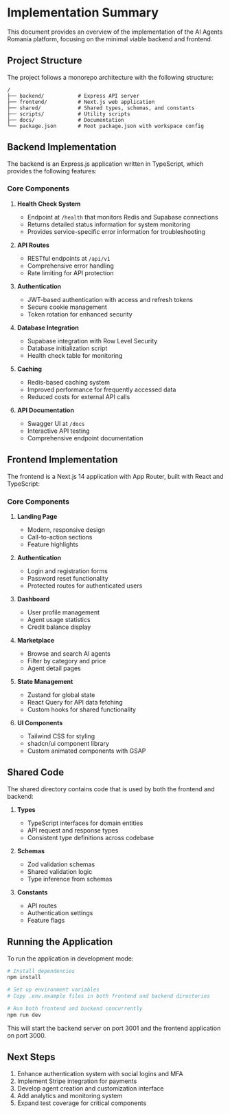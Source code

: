 # Implementation Summary

This document provides an overview of the implementation of the AI Agents Romania platform, focusing on the minimal viable backend and frontend.

## Project Structure

The project follows a monorepo architecture with the following structure:

```
/
├── backend/           # Express API server
├── frontend/          # Next.js web application
├── shared/            # Shared types, schemas, and constants
├── scripts/           # Utility scripts
├── docs/              # Documentation
└── package.json       # Root package.json with workspace config
```

## Backend Implementation

The backend is an Express.js application written in TypeScript, which provides the following features:

### Core Components

1. **Health Check System**
   - Endpoint at `/health` that monitors Redis and Supabase connections
   - Returns detailed status information for system monitoring
   - Provides service-specific error information for troubleshooting

2. **API Routes**
   - RESTful endpoints at `/api/v1`
   - Comprehensive error handling
   - Rate limiting for API protection

3. **Authentication**
   - JWT-based authentication with access and refresh tokens
   - Secure cookie management
   - Token rotation for enhanced security

4. **Database Integration**
   - Supabase integration with Row Level Security
   - Database initialization script
   - Health check table for monitoring

5. **Caching**
   - Redis-based caching system
   - Improved performance for frequently accessed data
   - Reduced costs for external API calls

6. **API Documentation**
   - Swagger UI at `/docs`
   - Interactive API testing
   - Comprehensive endpoint documentation

## Frontend Implementation

The frontend is a Next.js 14 application with App Router, built with React and TypeScript:

### Core Components

1. **Landing Page**
   - Modern, responsive design
   - Call-to-action sections
   - Feature highlights

2. **Authentication**
   - Login and registration forms
   - Password reset functionality
   - Protected routes for authenticated users

3. **Dashboard**
   - User profile management
   - Agent usage statistics
   - Credit balance display

4. **Marketplace**
   - Browse and search AI agents
   - Filter by category and price
   - Agent detail pages

5. **State Management**
   - Zustand for global state
   - React Query for API data fetching
   - Custom hooks for shared functionality

6. **UI Components**
   - Tailwind CSS for styling
   - shadcn/ui component library
   - Custom animated components with GSAP

## Shared Code

The shared directory contains code that is used by both the frontend and backend:

1. **Types**
   - TypeScript interfaces for domain entities
   - API request and response types
   - Consistent type definitions across codebase

2. **Schemas**
   - Zod validation schemas
   - Shared validation logic
   - Type inference from schemas

3. **Constants**
   - API routes
   - Authentication settings
   - Feature flags

## Running the Application

To run the application in development mode:

```bash
# Install dependencies
npm install

# Set up environment variables
# Copy .env.example files in both frontend and backend directories

# Run both frontend and backend concurrently
npm run dev
```

This will start the backend server on port 3001 and the frontend application on port 3000.

## Next Steps

1. Enhance authentication system with social logins and MFA
2. Implement Stripe integration for payments
3. Develop agent creation and customization interface
4. Add analytics and monitoring system
5. Expand test coverage for critical components